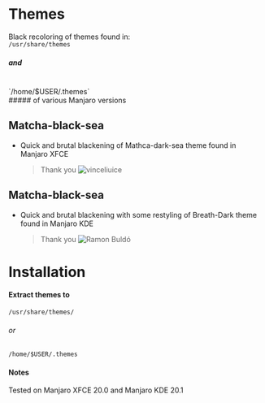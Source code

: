 # Themes
Black recoloring of themes found in:
<br>
`/usr/share/themes` 
##### and
<br> 
`/home/$USER/.themes`
<br> 
##### of various Manjaro versions

## Matcha-black-sea
* Quick and brutal blackening of Mathca-dark-sea theme found in Manjaro XFCE
  > Thank you ![vinceliuice](https://github.com/vinceliuice/Matcha-gtk-theme)

## Matcha-black-sea
* Quick and brutal blackening with some restyling of Breath-Dark theme found in Manjaro KDE
  <br>
  > Thank you ![Ramon Buldó](https://gitlab.manjaro.org/artwork/themes/breath-gtk/-/tree/master/Breath-Dark)
  
# Installation
  #### Extract themes to
  `/usr/share/themes/`
  ###### or 
  `/home/$USER/.themes`
  #### Notes
  Tested on Manjaro XFCE 20.0 and Manjaro KDE 20.1
